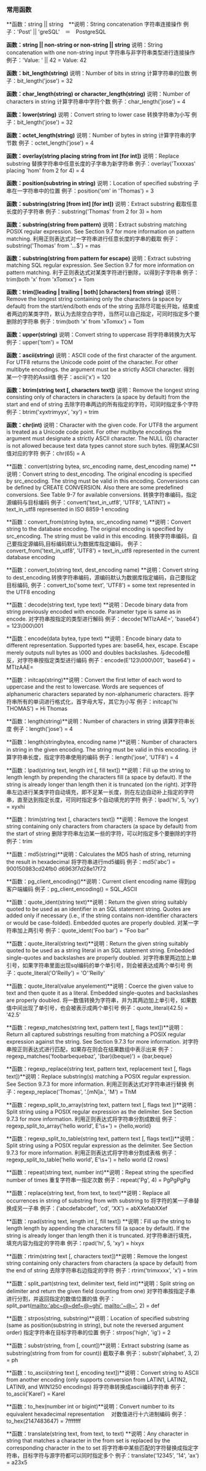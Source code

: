 ### 常用函数

**函数：string || string　**说明：String concatenation 字符串连接操作
例子：'Post' || 'greSQL'　＝　PostgreSQL

 

**函数：string || non-string or non-string || string**
说明：String concatenation with one non-string input 字符串与非字符串类型进行连接操作
例子：'Value: ' || 42 = Value: 42

 

**函数：bit_length(string)**
说明：Number of bits in string 计算字符串的位数
例子：bit_length('jose') = 32

 

**函数：char_length(string) or character_length(string)**
说明：Number of characters in string 计算字符串中字符个数
例子：char_length('jose') = 4

 

**函数：lower(string)**
说明：Convert string to lower case 转换字符串为小写
例子：bit_length('jose') = 32

 

**函数：octet_length(string)**
说明：Number of bytes in string 计算字符串的字节数
例子：octet_length('jose') = 4

**函数：overlay(string placing string from int [for int])**
说明：Replace substring 替换字符串中任意长度的子字串为新字符串
例子：overlay('Txxxxas' placing 'hom' from 2 for 4) = 4

**函数：position(substring in string)**
说明：Location of specified substring 子串在一字符串中的位置
例子：position('om' in 'Thomas') = 3

**函数：substring(string [from int] [for int])**
说明：Extract substring 截取任意长度的子字符串
例子：substring('Thomas' from 2 for 3) = hom

**函数：substring(string from pattern)**
说明：Extract substring matching POSIX regular expression. See Section 9.7 for more information on pattern matching. 利用正则表达式对一字符串进行任意长度的字串的截取
例子：substring('Thomas' from '...$') = mas

**函数：substring(string from pattern for escape)**
说明：Extract substring matching SQL regular expression. See Section 9.7 for more information on pattern matching. 利于正则表达式对某类字符进行删除，以得到子字符串
例子：trim(both 'x' from 'xTomxx') = Tom

**函数：trim([leading | trailing | both] [characters] from string)** 
说明：Remove the longest string containing only the characters (a space by default) from the start/end/both ends of the string 去除尽可能长开始，结束或者两边的某类字符，默认为去除空白字符，当然可以自己指定，可同时指定多个要删除的字符串
例子：trim(both 'x' from 'xTomxx') = Tom

**函数：upper(string)**
说明：Convert string to uppercase 将字符串转换为大写
例子：upper('tom') = TOM

**函数：ascii(string)**
说明：ASCII code of the first character of the argument. For UTF8 returns the Unicode code point of the character. For other multibyte encodings. the argument must be a strictly ASCII character. 得到某一个字符的Assii值
例子：ascii('x') = 120

**函数：btrim(string text [, characters text])**
说明：Remove the longest string consisting only of characters in characters (a space by default) from the start and end of string 去除字符串两边的所有指定的字符，可同时指定多个字符
例子：btrim('xyxtrimyyx', 'xy') = trim

**函数：chr(int)**
说明：Character with the given code. For UTF8 the argument is treated as a Unicode code point. For other multibyte encodings the argument must designate a strictly ASCII character. The NULL (0) character is not allowed because text data types cannot store such bytes. 得到某ACSII值对应的字符
例子：chr(65) = A

**函数：convert(string bytea, src_encoding name, dest_encoding name) **说明：Convert string to dest_encoding. The original encoding is specified by src_encoding. The string must be valid in this encoding. Conversions can be defined by CREATE CONVERSION. Also there are some predefined conversions. See Table 9-7 for available conversions. 转换字符串编码，指定源编码与目标编码
例子：convert('text_in_utf8', 'UTF8', 'LATIN1') = text_in_utf8 represented in ISO 8859-1 encoding

**函数：convert_from(string bytea, src_encoding name) **说明：Convert string to the database encoding. The original encoding is specified by src_encoding. The string must be valid in this encoding. 转换字符串编码，自己要指定源编码,目标编码默认为数据库指定编码，
例子：convert_from('text_in_utf8', 'UTF8') = text_in_utf8 represented in the current database encoding

**函数：convert_to(string text, dest_encoding name) **说明：Convert string to dest_encoding.转换字符串编码，源编码默认为数据库指定编码，自己要指定目标编码,
例子：convert_to('some text', 'UTF8') = some text represented in the UTF8 encoding

**函数：decode(string text, type text) **说明：Decode binary data from string previously encoded with encode. Parameter type is same as in encode. 对字符串按指定的类型进行解码
例子：decode('MTIzAAE=', 'base64') = 123\000\001

**函数：encode(data bytea, type text) **说明：Encode binary data to different representation. Supported types are: base64, hex, escape. Escape merely outputs null bytes as \000 and doubles backslashes. 与decode相反，对字符串按指定类型进行编码
例子：encode(E'123\\000\\001', 'base64') = MTIzAAE=

**函数：initcap(string)**说明：Convert the first letter of each word to uppercase and the rest to lowercase. Words are sequences of alphanumeric characters separated by non-alphanumeric characters. 将字符串所有的单词进行格式化，首字母大写，其它为小写
例子：initcap('hi THOMAS') = Hi Thomas

**函数：length(string)**说明：Number of characters in string 讲算字符串长度
例子：length('jose') = 4

**函数：length(stringbytea, encoding name )**说明：Number of characters in string in the given encoding. The string must be valid in this encoding. 计算字符串长度，指定字符串使用的编码
例子：length('jose', 'UTF8') = 4

**函数：lpad(string text, length int [, fill text]) **说明：Fill up the string to length length by prepending the characters fill (a space by default). If the string is already longer than length then it is truncated (on the right). 对字符串左边进行某类字符自动填充，即不足某一长度，则在左边自动补上指定的字符串，直至达到指定长度，可同时指定多个自动填充的字符
例子：lpad('hi', 5, 'xy') = xyxhi

**函数：ltrim(string text [, characters text]) **说明：Remove the longest string containing only characters from characters (a space by default) from the start of string 删除字符串左边某一些的字符，可以时指定多个要删除的字符
例子：trim

**函数：md5(string)**说明：Calculates the MD5 hash of string, returning the result in hexadecimal 将字符串进行md5编码
例子：md5('abc') = 900150983cd24fb0 d6963f7d28e17f72

**函数：pg_client_encoding()**说明：Current client encoding name 得到pg客户端编码
例子：pg_client_encoding() = SQL_ASCII

**函数：quote_ident(string text)**说明：Return the given string suitably quoted to be used as an identifier in an SQL statement string. Quotes are added only if necessary (i.e., if the string contains non-identifier characters or would be case-folded). Embedded quotes are properly doubled. 对某一字符串加上两引号
例子：quote_ident('Foo bar') = "Foo bar"

**函数：quote_literal(string text)**说明：Return the given string suitably quoted to be used as a string literal in an SQL statement string. Embedded single-quotes and backslashes are properly doubled. 对字符串里两边加上单引号，如果字符串里面出现sql编码的单个单引号，则会被表达成两个单引号
例子：quote_literal('O\'Reilly') = 'O''Reilly'

**函数：quote_literal(value anyelement)**说明：Coerce the given value to text and then quote it as a literal. Embedded single-quotes and backslashes are properly doubled. 将一数值转换为字符串，并为其两边加上单引号，如果数值中间出现了单引号，也会被表示成两个单引号
例子：quote_literal(42.5) = '42.5'

**函数：regexp_matches(string text, pattern text [, flags text])**说明：Return all captured substrings resulting from matching a POSIX regular expression against the string. See Section 9.7.3 for more information. 对字符串按正则表达式进行匹配，如果存在则会在结果数组中表示出来
例子：regexp_matches('foobarbequebaz', '(bar)(beque)') = {bar,beque}

**函数：regexp_replace(string text, pattern text, replacement text [, flags text])**说明：Replace substring(s) matching a POSIX regular expression. See Section 9.7.3 for more information. 利用正则表达式对字符串进行替换
例子：regexp_replace('Thomas', '.[mN]a.', 'M') = ThM

**函数：regexp_split_to_array(string text, pattern text [, flags text ])**说明：Split string using a POSIX regular expression as the delimiter. See Section 9.7.3 for more information. 利用正则表达式将字符串分割成数组
例子：regexp_split_to_array('hello world', E'\\s+') = {hello,world}

**函数：regexp_split_to_table(string text, pattern text [, flags text])**说明：Split string using a POSIX regular expression as the delimiter. See Section 9.7.3 for more information. 利用正则表达式将字符串分割成表格
例子：regexp_split_to_table('hello world', E'\\s+') = 
hello
world
(2 rows)

**函数：repeat(string text, number int)**说明：Repeat string the specified number of times 重复字符串一指定次数
例子：repeat('Pg', 4) = PgPgPgPg

**函数：replace(string text, from text, to text)**说明：Replace all occurrences in string of substring from with substring to 将字符的某一子串替换成另一子串
例子：('abcdefabcdef', 'cd', 'XX') = abXXefabXXef

**函数：rpad(string text, length int [, fill text]) **说明：Fill up the string to length length by appending the characters fill (a space by default). If the string is already longer than length then it is truncated. 对字符串进行填充，填充内容为指定的字符串
例子：rpad('hi', 5, 'xy') = hixyx

**函数：rtrim(string text [, characters text])**说明：Remove the longest string containing only characters from characters (a space by default) from the end of string 
去除字符串右边指定的字符
例子：rtrim('trimxxxx', 'x') = trim

**函数：split_part(string text, delimiter text, field int)**说明：Split string on delimiter and return the given field (counting from one)  对字符串按指定子串进行分割，并返回指定的数值位置的值
例子：split_part([mailto:&apos;abc~@~def~@~ghi&apos;](mailto:&amp;apos;abc~@~def~@~ghi&amp;apos;), [mailto:&apos;~@~&apos;](mailto:&amp;apos;~@~&amp;apos;), 2) = def

**函数：strpos(string, substring)**说明：Location of specified substring (same as position(substring in string), but note the reversed argument order) 指定字符串在目标字符串的位置
例子：strpos('high', 'ig') = 2

**函数：substr(string, from [, count])**说明：Extract substring (same as substring(string from from for count)) 截取子串
例子：substr('alphabet', 3, 2) = ph

**函数：to_ascii(string text [, encoding text])**说明：Convert string to ASCII from another encoding (only supports conversion from LATIN1, LATIN2, LATIN9, and WIN1250 encodings) 将字符串转换成ascii编码字符串
例子：to_ascii('Karel') = Karel

**函数：to_hex(number int or bigint)**说明：Convert number to its equivalent hexadecimal representation 　对数值进行十六进制编码
例子：to_hex(2147483647) = 7fffffff

**函数：translate(string text, from text, to text) **说明：Any character in string that matches a character in the from set is replaced by the corresponding character in the to set 将字符串中某些匹配的字符替换成指定字符串，目标字符与源字符都可以同时指定多个
例子：translate('12345', '14', 'ax') = a23x5
